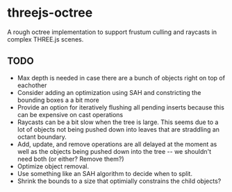 # threejs-octree
A rough octree implementation to support frustum culling and raycasts in complex THREE.js scenes.

## TODO
- Max depth is needed in case there are a bunch of objects right on top of eachother
- Consider adding an optimization using SAH and constricting the bounding boxes a a bit more
- Provide an option for iteratively flushing all pending inserts because this can be expensive on cast operations
- Raycasts can be a bit slow when the tree is large. This seems due to a lot of objects not being pushed down into leaves that are straddling an octant boundary.
- Add, update, and remove operations are all delayed at the moment as well as the objects being pushed down into the tree -- we shouldn't need both (or either? Remove them?)
- Optimize object removal.
- Use something like an SAH algorithm to decide when to split.
- Shrink the bounds to a size that optimially constrains the child objects?
